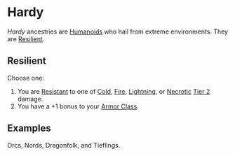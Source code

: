 # Hardy

*Hardy* ancestries are [Humanoids](../../../Resources%20for%20GMs/Creature%20Types/Humanoid.md) who hail from extreme environments. They are [Resilient](Hardy.md#Resilient).

## Resilient

Choose one:

 1. You are [Resistant](../../../Game%20Procedures/Conditions/Resistant.md) to one of [Cold](../../../Game%20Procedures/Combat/Damage/Damage%20Types/Cold.md), [Fire](../../../Game%20Procedures/Combat/Damage/Damage%20Types/Fire.md), [Lightning](../../../Game%20Procedures/Combat/Damage/Damage%20Types/Lightning.md), or [Necrotic](../../../Game%20Procedures/Combat/Damage/Damage%20Types/Necrotic.md) [Tier 2](../../../Game%20Procedures/Combat/Damage/Damage%20Tiers/Tier%202.md) damage.
 2. You have a +1 bonus to your [Armor Class](../../Derived%20Statistics/Armor%20Class.md).

## Examples

Orcs, Nords, Dragonfolk, and Tieflings.
